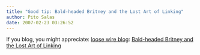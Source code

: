 ```yaml
---
title: "Good tip: Bald-headed Britney and the Lost Art of Linking"
author: Pito Salas
date: 2007-02-23 03:26:52
---
```



If you blog, you might appreciate: [loose wire
blog](<http://www.loosewireblog.com/>): [Bald-headed Britney and the Lost Art
of
Linking](<http://feeds.feedburner.com/~r/LooseWire/~3/94131923/baldheaded_brit.html>)


